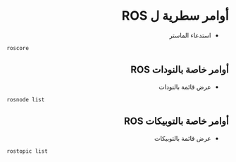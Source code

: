 # <div dir='rtl'>أوامر سطرية ل ROS</div>

<div dir='rtl'>
<ul>
<li>
استدعاء الماستر
</li>
</ul>
</div>

```
roscore
```



## <div dir='rtl'>أوامر خاصة بالنودات ROS</div>

<div dir='rtl'>
<ul>
<li>
عرض قائمة بالنودات
</li>
</ul>
</div>

```
rosnode list
```

## <div dir='rtl'>أوامر خاصة بالتوبيكات ROS</div>

<div dir='rtl'>
<ul>
<li>
عرض قائمة بالتوبيكات
</li>
</ul>
</div>

```
rostopic list
```